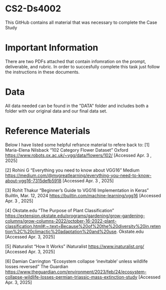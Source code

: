 # CS2-Ds4002

This GitHub contains all material that was necessary to complete the Case Study  

# Important Information
There are two PDFs attached that contain infomration on the prompt, deliverable, and rubric. In order to succesfully complete this task just follow the instructions in these documents.  

# Data
All data needed can be found in the "DATA" folder and includes both a folder with our original data and our final data set. 

# Reference Materials
Below I have listed some helpful refrance material to refere back to:
[1] Maria-Elena Nilsback “102 Category Flower Dataset” Oxford https://www.robots.ox.ac.uk/~vgg/data/flowers/102/ [Accessed Apr. 3 , 2025]

[2] Rohini G “Everything you need to know about VGG16” Medium https://medium.com/@mygreatlearning/everything-you-need-to-know-about-vgg16-7315defb5918 [Accessed Apr. 3 , 2025]

[3] Rohit Thakur “Beginner’s Guide to VGG16 Implementation in Keras” BuiltIn, Mar. 12, 2024 https://builtin.com/machine-learning/vgg16 [Accessed Apr. 3 , 2025]

[4] Okstate.edu “The Purpose of Plant Classification” https://extension.okstate.edu/programs/gardening/grow-gardening-columns/grow-columns-2022/october-16-2022-plant-classification.html#:~:text=Because%20of%20the%20diversity%20in,retention%2C%20climactic%20adaptation%20and%20use. Okstate.edu [Accessed Apr. 3, 2025]

[5] iNaturalist “How It Works” iNaturalist https://www.inaturalist.org/ [Accessed Apr. 3, 2025]

[6] Damian Carrington “Ecosystem collapse ‘inevitable’ unless wildlife losses reversed” The Guardian
https://www.theguardian.com/environment/2023/feb/24/ecosystem-collapse-wildlife-losses-permian-triassic-mass-extinction-study [Accessed Apr. 3, 2025]

